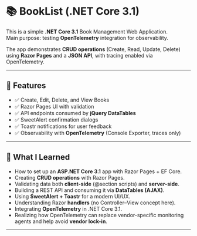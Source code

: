 ﻿# 📚 BookList (.NET Core 3.1)

This is a simple **.NET Core 3.1** Book Management Web Application.  
Main purpose: testing **OpenTelemetry** integration for observability.  

The app demonstrates **CRUD operations** (Create, Read, Update, Delete) using **Razor Pages** and a **JSON API**, with tracing enabled via OpenTelemetry.

---

## 🚀 Features

- ✅ Create, Edit, Delete, and View Books  
- ✅ Razor Pages UI with validation  
- ✅ API endpoints consumed by **jQuery DataTables**  
- ✅ SweetAlert confirmation dialogs  
- ✅ Toastr notifications for user feedback  
- ✅ Observability with **OpenTelemetry** (Console Exporter, traces only)  

---

## 🎯 What I Learned

- How to set up an **ASP.NET Core 3.1** app with Razor Pages + EF Core.  
- Creating **CRUD operations** with Razor Pages.  
- Validating data both **client-side** (@section scripts) and **server-side**.  
- Building a REST API and consuming it via **DataTables (AJAX)**.  
- Using **SweetAlert + Toastr** for a modern UI/UX.  
- Understanding Razor **handlers** (no Controller–View concept here).  
- Integrating **OpenTelemetry** in .NET Core 3.1.  
- Realizing how OpenTelemetry can replace vendor-specific monitoring agents and help avoid **vendor lock-in**.  

---
